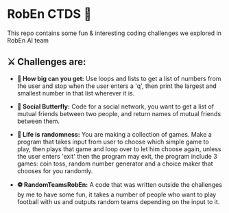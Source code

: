 
# RobEn CTDS 🤖

This repo contains some fun & interesting coding challenges we explored in RobEn AI team


## ⚔️ Challenges are:

-  **🎡 How big can you get:** Use loops and lists to get a list of numbers from the user and stop when the user enters a 'q', then print the largest and smallest number in that list wherever it is.


-  **🦋  Social Butterfly:** Code for a social network, you want to get a list of mutual friends between two people, and return names of mutual friends between them. 

-  **🎲 Life is randomness:** You are making a collection of games. Make a program that takes input from user to choose which simple game to play, then plays that game and loop over to let him choose again, unless the user enters 'exit' then the program may exit, the program include 3 games: coin toss, random number generator and a choice maker that chooses for you randomly.

-  **⚽ RandomTeamsRobEn:** A code that was written outside the challenges by me to have some fun, it takes a number of people who want to play football with us and outputs random teams depending on the input to it.



